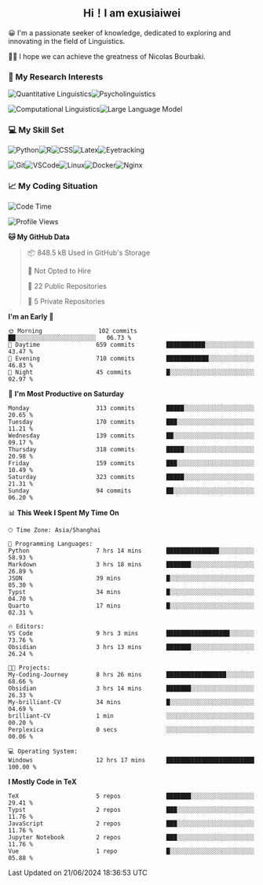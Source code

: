   

## <div align="center">Hi！I am exusiaiwei</div>  

😀 I'm a passionate seeker of knowledge, dedicated to exploring and innovating in the field of Linguistics.

🙋‍♂️ I hope we can achieve the greatness of Nicolas Bourbaki.

### 🔬 My Research Interests  

![Quantitative Linguistics](https://img.shields.io/badge/Quantitative%20Linguistics-%230072CC.svg?&style=for-the-badge&logo=appveyor&logoColor=white)![Psycholinguistics](https://img.shields.io/badge/Psycholinguistics-%2301a3a1.svg?&style=for-the-badge&logo=AWS%20Amplify&logoColor=white)

![Computational Linguistics](https://img.shields.io/badge/Computational%20Linguistics-%231877F2.svg?&style=for-the-badge&logo=Markdown&logoColor=white)![Large Language Model](https://img.shields.io/badge/Large%20Language%20Model-%23F76300.svg?&style=for-the-badge&logo=Android&logoColor=white)

### 💻 My Skill Set

![Python](https://img.shields.io/badge/Python-%2314354C.svg?style=for-the-badge&logo=python&logoColor=white&color=2AB3E3)![R](https://img.shields.io/badge/-R-276DC3?style=for-the-badge&logo=r&logoColor=white)![CSS](https://img.shields.io/badge/-CSS-1572B6?style=for-the-badge&logo=css3&logoColor=white)![Latex](https://img.shields.io/badge/-Latex-008080?style=for-the-badge&logo=latex&logoColor=white)![Eyetracking](https://img.shields.io/badge/Eyetracking-%230078D6?style=for-the-badge&logo=SearXNG&logoColor=#3050FF)

![Git](https://img.shields.io/badge/-Git-F05032?style=for-the-badge&logo=git&logoColor=white)![VSCode](https://img.shields.io/badge/-VSCode-007ACC?style=for-the-badge&logo=visual-studio-code&logoColor=white)![Linux](https://img.shields.io/badge/-Linux-FCC624?style=for-the-badge&logo=linux&logoColor=black)![Docker](https://img.shields.io/badge/-Docker-2496ED?style=for-the-badge&logo=docker&logoColor=white)![Nginx](https://img.shields.io/badge/-Nginx-009639?style=for-the-badge&logo=nginx&logoColor=white)

### 📈 My Coding Situation

<!--START_SECTION:waka-->
![Code Time](http://img.shields.io/badge/Code%20Time-189%20hrs%2042%20mins-blue)

![Profile Views](http://img.shields.io/badge/Profile%20Views-0-blue)

**🐱 My GitHub Data** 

> 📦 848.5 kB Used in GitHub's Storage 
 > 
> 🚫 Not Opted to Hire
 > 
> 📜 22 Public Repositories 
 > 
> 🔑 5 Private Repositories 
 > 
**I'm an Early 🐤** 

```text
🌞 Morning                102 commits         ██░░░░░░░░░░░░░░░░░░░░░░░   06.73 % 
🌆 Daytime                659 commits         ███████████░░░░░░░░░░░░░░   43.47 % 
🌃 Evening                710 commits         ████████████░░░░░░░░░░░░░   46.83 % 
🌙 Night                  45 commits          █░░░░░░░░░░░░░░░░░░░░░░░░   02.97 % 
```
📅 **I'm Most Productive on Saturday** 

```text
Monday                   313 commits         █████░░░░░░░░░░░░░░░░░░░░   20.65 % 
Tuesday                  170 commits         ███░░░░░░░░░░░░░░░░░░░░░░   11.21 % 
Wednesday                139 commits         ██░░░░░░░░░░░░░░░░░░░░░░░   09.17 % 
Thursday                 318 commits         █████░░░░░░░░░░░░░░░░░░░░   20.98 % 
Friday                   159 commits         ███░░░░░░░░░░░░░░░░░░░░░░   10.49 % 
Saturday                 323 commits         █████░░░░░░░░░░░░░░░░░░░░   21.31 % 
Sunday                   94 commits          ██░░░░░░░░░░░░░░░░░░░░░░░   06.20 % 
```


📊 **This Week I Spent My Time On** 

```text
🕑︎ Time Zone: Asia/Shanghai

💬 Programming Languages: 
Python                   7 hrs 14 mins       ███████████████░░░░░░░░░░   58.93 % 
Markdown                 3 hrs 18 mins       ███████░░░░░░░░░░░░░░░░░░   26.89 % 
JSON                     39 mins             █░░░░░░░░░░░░░░░░░░░░░░░░   05.30 % 
Typst                    34 mins             █░░░░░░░░░░░░░░░░░░░░░░░░   04.70 % 
Quarto                   17 mins             █░░░░░░░░░░░░░░░░░░░░░░░░   02.31 % 

🔥 Editors: 
VS Code                  9 hrs 3 mins        ██████████████████░░░░░░░   73.76 % 
Obsidian                 3 hrs 13 mins       ███████░░░░░░░░░░░░░░░░░░   26.24 % 

🐱‍💻 Projects: 
My-Coding-Journey        8 hrs 26 mins       █████████████████░░░░░░░░   68.66 % 
Obsidian                 3 hrs 14 mins       ███████░░░░░░░░░░░░░░░░░░   26.33 % 
My-brilliant-CV          34 mins             █░░░░░░░░░░░░░░░░░░░░░░░░   04.69 % 
brilliant-CV             1 min               ░░░░░░░░░░░░░░░░░░░░░░░░░   00.20 % 
Perplexica               0 secs              ░░░░░░░░░░░░░░░░░░░░░░░░░   00.06 % 

💻 Operating System: 
Windows                  12 hrs 17 mins      █████████████████████████   100.00 % 
```

**I Mostly Code in TeX** 

```text
TeX                      5 repos             ███████░░░░░░░░░░░░░░░░░░   29.41 % 
Typst                    2 repos             ███░░░░░░░░░░░░░░░░░░░░░░   11.76 % 
JavaScript               2 repos             ███░░░░░░░░░░░░░░░░░░░░░░   11.76 % 
Jupyter Notebook         2 repos             ███░░░░░░░░░░░░░░░░░░░░░░   11.76 % 
Vue                      1 repo              █░░░░░░░░░░░░░░░░░░░░░░░░   05.88 % 
```




 Last Updated on 21/06/2024 18:36:53 UTC
<!--END_SECTION:waka-->
